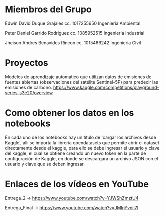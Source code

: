 # Miembros del Grupo

Edwin David Duque Grajales cc. 1017255650 Ingenieria Ambiental

Peter Daniel Garrido Rodriguez cc. 1085952515 Ingenieria Industrial

Jheison Andres Benavides Rincon cc. 1015466242 Ingenieria Civil

# Proyectos

Modelos de aprendizaje automático que utilizan datos de emisiones de fuentes abiertas (observaciones del satélite Sentinel-5P) para predecir las emisiones de carbono. https://www.kaggle.com/competitions/playground-series-s3e20/overview

# Como obtener los datos en los notebooks

En cada uno de los notebooks hay un título de 'cargar los archivos desde Kaggle', allí se importa la librería opendatasets que permite abrir el dataset directamente desde el kaggle, para ello se debe ingresar el usuario y clave del kaggle, el cual se obtiene creando un nuevo token en la parte de configuración de Kaggle, en donde se descargará un archivo JSON con el usuario y clave que se deben ingresar.

# Enlaces de los vídeos en YouTube
Entrega_2 -> https://www.youtube.com/watch?v=YJWShZmztU4

Entrega_Final -> https://www.youtube.com/watch?v=JMInYvoiI7I
